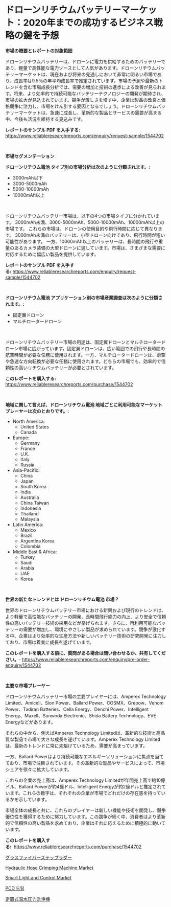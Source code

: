 <p><h1>ドローンリチウムバッテリーマーケット：2020年までの成功するビジネス戦略の鍵を予想</h1></p><p><strong>市場の概要とレポートの対象範囲</strong></p>
<p><p>ドローンリチウムバッテリーは、ドローンに電力を供給するためのバッテリーであり、軽量で高性能な電力ソースとして人気があります。ドローンリチウムバッテリーマーケットは、現在および将来の見通しにおいて非常に明るい市場であり、成長率は9.5％の年平均成長率で推定されています。市場の予測や最新のトレンドを含む市場成長分析では、需要の増加と技術の進歩による改善が見られます。将来、より効率的で持続可能なバッテリーテクノロジーの開発が期待され、市場の拡大が見込まれています。競争が激しさを増す中、企業は製品の改良と価格競争に注力し、市場をけん引する要因となるでしょう。ドローンリチウムバッテリーマーケットは、急速に成長し、革新的な製品とサービスの需要が高まる中、今後も活況を維持する見込みです。</p></p>
<p><strong>レポートのサンプル PDF を入手する:</strong> <a href="https://www.reliableresearchreports.com/enquiry/request-sample/1544702">https://www.reliableresearchreports.com/enquiry/request-sample/1544702</a></p>
<p>&nbsp;</p>
<p><strong>市場セグメンテーション</strong></p>
<p><strong>ドローンリチウム電池 タイプ別の市場分析は次のように分類されます。:</strong></p>
<p><ul><li>3000mAh以下</li><li>3000-5000mAh</li><li>5000-10000mAh</li><li>10000mAh以上</li></ul></p>
<p>&nbsp;</p>
<p><p>ドローンリチウムバッテリー市場は、以下の4つの市場タイプに分かれています。 3000mAh未満、3000-5000mAh、5000-10000mAh、10000mAh以上の市場です。 これらの市場は、ドローンの使用目的や飛行時間に応じて異なります。 3000mAh未満のバッテリーは、小型ドローン向けであり、飛行時間が短い可能性があります。 一方、10000mAh以上のバッテリーは、長時間の飛行や重量のあるカメラ装備の大型ドローンに適しています。市場は、さまざまな需要に対応するために幅広い製品を提供しています。</p></p>
<p><strong>レポートのサンプル PDF を入手する:</strong>&nbsp;<a href="https://www.reliableresearchreports.com/enquiry/request-sample/1544702">https://www.reliableresearchreports.com/enquiry/request-sample/1544702</a></p>
<p>&nbsp;</p>
<p><strong> ドローンリチウム電池 アプリケーション別の市場産業調査は次のように分類されます。:</strong></p>
<p><ul><li>固定翼ドローン</li><li>マルチロータードローン</li></ul></p>
<p>&nbsp;</p>
<p><p>ドローンリチウムバッテリー市場の用途は、固定翼ドローンとマルチロータードローン市場に広がっています。固定翼ドローンは、広い範囲での飛行や長時間の航空時間が必要な任務に使用されます。一方、マルチロータードローンは、滑空や急速な方向転換が必要な任務に使用されます。どちらの市場でも、効率的で信頼性の高いリチウムバッテリーが必要とされています。</p></p>
<p><strong>このレポートを購入する:</strong>&nbsp; <a href="https://www.reliableresearchreports.com/purchase/1544702">https://www.reliableresearchreports.com/purchase/1544702</a></p>
<p>&nbsp;</p>
<p><strong>地域に関して言えば、ドローンリチウム電池 地域ごとに利用可能なマーケットプレーヤーは次のとおりです。:</strong></p>
<p><ul>
    <li>
        North America:
        <ul>
            <li>United States</li>
            <li>Canada</li>
        </ul>
    </li>
    <li>
        Europe:
        <ul>
            <li>Germany</li>
            <li>France</li>
            <li>U.K.</li>
            <li>Italy</li>
            <li>Russia</li>
        </ul>
    </li>
    <li>
        Asia-Pacific:
        <ul>
            <li>China</li>
            <li>Japan</li>
            <li>South Korea</li>
            <li>India</li>
            <li>Australia</li>
            <li>China Taiwan</li>
            <li>Indonesia</li>
            <li>Thailand</li>
            <li>Malaysia</li>
        </ul>
    </li>
    <li>
        Latin America:
        <ul>
            <li>Mexico</li>
            <li>Brazil</li>
            <li>Argentina Korea</li>
            <li>Colombia</li>
        </ul>
    </li>
    <li>
        Middle East & Africa:
        <ul>
            <li>Turkey</li>
            <li>Saudi</li>
            <li>Arabia</li>
            <li>UAE</li>
            <li>Korea</li>
        </ul>
    </li>
    </ul></p>
<p>&nbsp;</p>
<p><strong>世界の新たなトレンドとは ドローンリチウム電池 市場？</strong></p>
<p><p>世界のドローンリチウムバッテリー市場における新興および現行のトレンドは、より軽量で高性能なバッテリーの開発、長時間飛行能力の向上、より安全で信頼性の高いバッテリー技術の採用などが挙げられます。さらに、再利用可能なバッテリーの需要が増加し、環境にやさしい製品が求められています。競争が激化する中、企業はより効率的な生産方法や新しいバッテリー技術の研究開発に注力しており、市場は着実に成長を遂げています。</p></p>
<p><strong>このレポートを購入する前に、質問がある場合は問い合わせるか、共有してください。</strong>- <a href="https://www.reliableresearchreports.com/enquiry/pre-order-enquiry/1544702">https://www.reliableresearchreports.com/enquiry/pre-order-enquiry/1544702</a></p>
<p>&nbsp;</p>
<p><strong>主要な市場プレーヤー</strong></p>
<p><p>ドローンリチウムバッテリー市場の主要プレイヤーには、Amperex Technology Limited、Amicell、Sion Power、Ballard Power、COSMX、Grepow、Venom Power、Tadiran Batteries、Cella Energy、Denchi Power、Intelligent Energy、Maxell、Sunwoda Electronic、Shida Battery Technology、EVE Energyなどがあります。</p><p>それらの中から、例えばAmperex Technology Limitedは、革新的な技術と高品質な製品で市場で大きな成長を遂げています。Amperex Technology Limitedは、最新のトレンドに常に先駆けているため、需要が高まっています。</p><p>一方、Ballard Powerはより持続可能なエネルギーソリューションに焦点を当てており、市場で注目されています。その革新的な製品やサービスによって、市場シェアを徐々に拡大しています。</p><p>これらの企業の売上高は、Amperex Technology Limitedが年間売上高で約10億ドル、Ballard Powerが約4億ドル、Intelligent Energyが約2億ドルと推定されています。これらの数字は、それぞれの企業が市場でどれだけの存在感を持っているかを示しています。</p><p>市場全体の成長と共に、これらのプレイヤーは新しい機能や技術を開発し、競争優位性を獲得するために努力しています。この競争が続く中、消費者はより革新的で信頼性の高い製品を求めており、企業はそれに応えるために積極的に動いています。</p></p>
<p><strong>このレポートを購入する:</strong>&nbsp;&nbsp;<a href="https://www.reliableresearchreports.com/purchase/1544702">https://www.reliableresearchreports.com/purchase/1544702</a></p>
<p><p><a href="https://github.com/MosesSpinka1914/Market-Research-Report-List-1/blob/main/953103613690.md">グラスファイバーステップラダー</a></p><p><a href="https://view.publitas.com/reportprime-1/hydraulic-hose-crimping-machine-market-size-market-share-and-global-market-analysis-report-2024-2031/">Hydraulic Hose Crimping Machine Market</a></p><p><a href="https://github.com/prosalinda88/Market-Research-Report-List-3/blob/main/smart-light-and-control-market.md">Smart Light and Control Market</a></p><p><a href="https://github.com/Tristiarton768456/Market-Research-Report-List-1/blob/main/534292512613.md">PCD 드릴</a></p><p><a href="https://github.com/bevdtkn4419963/Market-Research-Report-List-1/blob/main/575642613689.md">定置式温水圧力洗浄機</a></p></p>